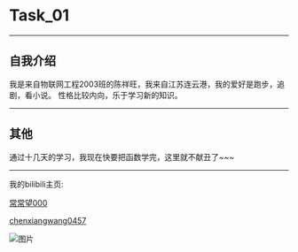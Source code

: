 # Task_01
---
## 自我介绍
我是来自物联网工程2003班的陈祥旺，我来自江苏连云港，我的爱好是跑步，追剧，看小说。
性格比较内向，乐于学习新的知识。

---
## 其他
通过十几天的学习，我现在快要把函数学完，这里就不献丑了~~~

---
我的bilibili主页:

[常常望000](https://space.bilibili.com/351992038)

[chenxiangwang0457](https://github.com/chenxiangwang0457)

![图片](http://p3.pstatp.com/origin/3f2a00006b1e54ee03d1)


